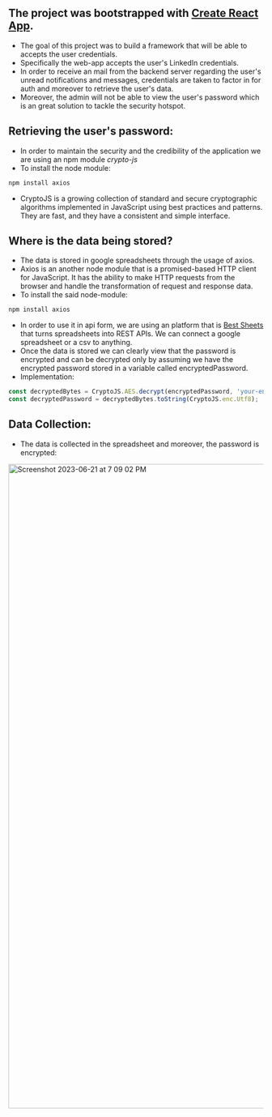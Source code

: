 ## The project was bootstrapped with [Create React App](https://github.com/facebook/create-react-app).
- The goal of this project was to build a framework that will be able to accepts the user credentials.
- Specifically the web-app accepts the user's LinkedIn credentials.
- In order to receive an mail from the backend server regarding the user's unread notifications and messages,
credentials are taken to factor in for auth and moreover to retrieve the user's data.
- Moreover, the admin will not be able to view the user's password which is an great solution to tackle 
the security hotspot.

## Retrieving the user's password:
- In order to maintain the security and the credibility of the application we are using an npm module *crypto-js*
- To install the node module:
```bash
npm install axios
```
- CryptoJS is a growing collection of standard and secure cryptographic algorithms implemented in JavaScript using best practices and patterns. They are fast, and they have a consistent and simple interface.

## Where is the data being stored?
- The data is stored in google spreadsheets through the usage of axios.
- Axios is an another node module that is a promised-based HTTP client for JavaScript. It has the ability to make HTTP requests from the browser and handle the transformation of request and response data.
- To install the said node-module:
```bash
npm install axios
```
- In order to use it in api form, we are using an platform that is <a href="https://sheet.best/">Best Sheets</a> that turns spreadsheets into REST APIs. We can connect a google spreadsheet or a csv to anything. 
- Once the data is stored we can clearly view that the password is encrypted and can be decrypted only by assuming we have the encrypted password stored in a variable called encryptedPassword.
- Implementation:
```javascript
const decryptedBytes = CryptoJS.AES.decrypt(encryptedPassword, 'your-encryption-key');
const decryptedPassword = decryptedBytes.toString(CryptoJS.enc.Utf8);
```

## Data Collection:
- The data is collected in the spreadsheet and moreover, the password is encrypted:
<img width="1273" alt="Screenshot 2023-06-21 at 7 09 02 PM" src="https://github.com/Swap-Nova/Proactive-User-Notification-Feature/assets/92979885/cdad6b6b-93e6-4943-806a-b49cf5ec5f15">
